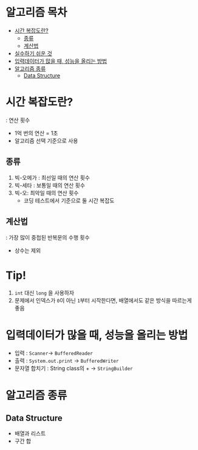 # 알고리즘 목차
- [시간 복잡도란?](#시간-복잡도란)
  - [종류](#종류)
  - [계산법](#계산법)
- [실수하기 쉬운 것](#실수하기-쉬운-것)
- [입력데이터가 많을 때, 성능을 올리는 방법](#입력데이터가-많을-때-성능을-올리는-방법)
- [알고리즘 종류](#알고리즘-종류)
  - [Data Structure](#data-structure)

# 시간 복잡도란?

: 연산 횟수

- 1억 번의 연산 = 1초
- 알고리즘 선택 기준으로 사용

## 종류

1. 빅-오메가 : 최선일 때의 연산 횟수
2. 빅-세타 : 보통일 때의 연산 횟수
3. 빅-오: 최악일 때의 연산 횟수
    - 코딩 테스트에서 기준으로 둘 시간 복잡도

## 계산법

: 가장 많이 중첩된 반복문의 수행 횟수

- 상수는 제외

# Tip! 

1. `int` 대신 `long` 을 사용하자
2. 문제에서 인덱스가 `0`이 아닌 `1`부터 시작한다면, 배열에서도 같은 방식을 따르는게 좋음

# 입력데이터가 많을 때, 성능을 올리는 방법

- 입력 : `Scanner`→ `BufferedReader`
- 출력 : `System.out.print` → `BufferedWriter`
- 문자열 합치기 : String class의 + → `StringBuilder`

# 알고리즘 종류

## Data Structure

- 배열과 리스트
- 구간 합